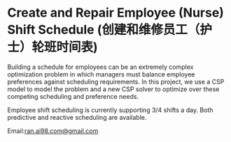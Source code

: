 # Create and Repair Employee (Nurse) Shift Schedule (创建和维修员工（护士）轮班时间表)
Building a schedule for employees can be an extremely complex optimization problem in which managers must balance employee preferences against scheduling requirements. In this project, we use a CSP model to model the problem and a new CSP solver to optimize over these competing scheduling and preference needs.

Employee shift scheduling is currently supporting 3/4 shifts a day. Both predictive and reactive scheduling are available.




Email:ran.ai98.com@gmail.com

